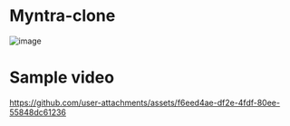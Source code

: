 # Myntra-clone
![image](https://github.com/user-attachments/assets/2138d9cb-1cf0-4900-90ff-e6f7904652f5)
# Sample video 



https://github.com/user-attachments/assets/f6eed4ae-df2e-4fdf-80ee-55848dc61236

